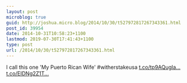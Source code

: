 ```yaml
---
layout: post
microblog: true
guid: http://joshua.micro.blog/2014/10/30/t527972817267343361.html
post_id: 39954
date: 2014-10-31T10:58:23+1100
lastmod: 2019-07-30T17:41:43+1100
type: post
url: /2014/10/30/t527972817267343361.html
---
```

I call this one 'My Puerto Rican Wife' #witherstakeusa [t.co/tp9AQugIa...](http://t.co/tp9AQugIaA) [t.co/EIDNg2Z1T...](http://t.co/EIDNg2Z1TI)
